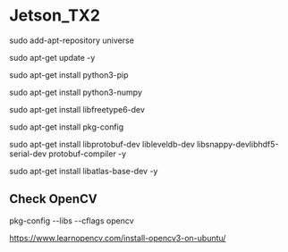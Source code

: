 # Jetson_TX2
sudo add-apt-repository universe

sudo apt-get update -y

sudo apt-get install python3-pip

sudo apt-get install python3-numpy

sudo apt-get install libfreetype6-dev

sudo apt-get install pkg-config

sudo apt-get install libprotobuf-dev libleveldb-dev libsnappy-devlibhdf5-serial-dev protobuf-compiler -y

sudo apt-get install libatlas-base-dev -y


## Check OpenCV
pkg-config --libs --cflags opencv

https://www.learnopencv.com/install-opencv3-on-ubuntu/
